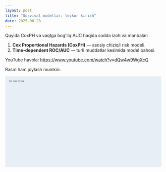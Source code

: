 ```yaml
---
layout: post
title: "Survival modellar: tezkor kirish"
date: 2025-08-28
---
```


Quyida CoxPH va vaqtga bog'liq AUC haqida sodda izoh va manbalar:

1. **Cox Proportional Hazards (CoxPH)** — asosiy chiziqli risk modeli.
2. **Time-dependent ROC/AUC** — turli muddatlar kesimida model bahosi.

YouTube havola: <https://www.youtube.com/watch?v=dQw4w9WgXcQ>

Rasm ham joylash mumkin:

![Namuna rasm](/assets/demo.jpg)
